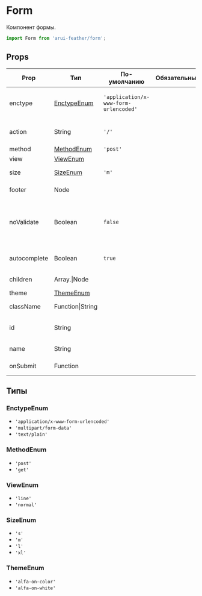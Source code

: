 # Form

Компонент формы.

```javascript
import Form from 'arui-feather/form';
```




## Props


| Prop  | Тип  | По-умолчанию | Обязательный | Описание |
| ----- | ---- | ------------ | ------------ |----------|
| enctype | [EnctypeEnum](#EnctypeEnum) | `'application/x-www-form-urlencoded'`  |  | Способ кодирования данных формы при их отправке |
| action | String | `'/'`  |  | Адрес отправки данных на сервер |
| method | [MethodEnum](#MethodEnum) | `'post'`  |  | Метод запроса |
| view | [ViewEnum](#ViewEnum) |  |  | Тип формы |
| size | [SizeEnum](#SizeEnum) | `'m'`  |  | Размер компонента |
| footer | Node |  |  | Футер для формы |
| noValidate | Boolean | `false`  |  | Управление встроенным в браузер механизмом валидации формы |
| autocomplete | Boolean | `true`  |  | Управление автозаполнением формы |
| children | Array.<Node>\|Node |  |  | Дочерние элементы формы |
| theme | [ThemeEnum](#ThemeEnum) |  |  | Тема компонента |
| className | Function\|String |  |  | Дополнительный класс |
| id | String |  |  | Идентификатор компонента в DOM |
| name | String |  |  | Имя компонента в DOM |
| onSubmit | Function |  |  | Обработчик отправки формы |







## Типы






### <a id="EnctypeEnum"></a>EnctypeEnum

 * `'application/x-www-form-urlencoded'`
 * `'multipart/form-data'`
 * `'text/plain'`


### <a id="MethodEnum"></a>MethodEnum

 * `'post'`
 * `'get'`


### <a id="ViewEnum"></a>ViewEnum

 * `'line'`
 * `'normal'`


### <a id="SizeEnum"></a>SizeEnum

 * `'s'`
 * `'m'`
 * `'l'`
 * `'xl'`


### <a id="ThemeEnum"></a>ThemeEnum

 * `'alfa-on-color'`
 * `'alfa-on-white'`



